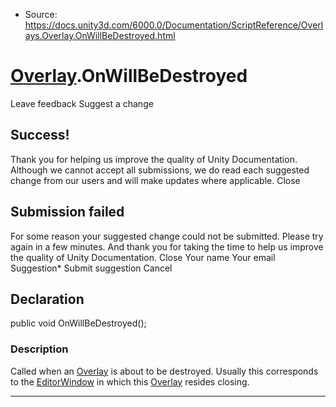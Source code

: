 * Source: https://docs.unity3d.com/6000.0/Documentation/ScriptReference/Overlays.Overlay.OnWillBeDestroyed.html

#  [Overlay](https://docs.unity3d.com/6000.0/Documentation/ScriptReference/Overlays.Overlay.html).OnWillBeDestroyed
Leave feedback
Suggest a change
## Success!
Thank you for helping us improve the quality of Unity Documentation. Although we cannot accept all submissions, we do read each suggested change from our users and will make updates where applicable.
Close
## Submission failed
For some reason your suggested change could not be submitted. Please <a>try again</a> in a few minutes. And thank you for taking the time to help us improve the quality of Unity Documentation.
Close
Your name Your email Suggestion* Submit suggestion
Cancel
## Declaration
public void OnWillBeDestroyed(); 
### Description
Called when an [Overlay](https://docs.unity3d.com/6000.0/Documentation/ScriptReference/Overlays.Overlay.html) is about to be destroyed.
Usually this corresponds to the [EditorWindow](https://docs.unity3d.com/6000.0/Documentation/ScriptReference/EditorWindow.html) in which this [Overlay](https://docs.unity3d.com/6000.0/Documentation/ScriptReference/Overlays.Overlay.html) resides closing.
* * *
